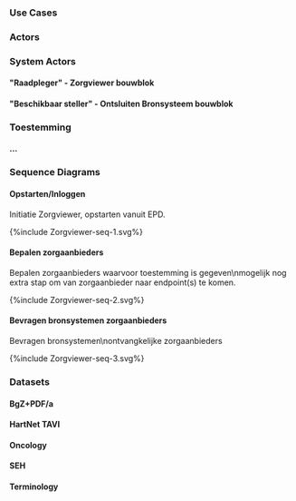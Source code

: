 ### Use Cases

### Actors

### System Actors

#### "Raadpleger" - Zorgviewer bouwblok

#### "Beschikbaar steller" - Ontsluiten Bronsysteem bouwblok

### Toestemming

#### ...

### Sequence Diagrams

#### Opstarten/Inloggen

Initiatie Zorgviewer, opstarten vanuit EPD. 
<div>
{%include Zorgviewer-seq-1.svg%}
</div>

#### Bepalen zorgaanbieders

Bepalen zorgaanbieders waarvoor toestemming is gegeven\nmogelijk nog extra stap om van zorgaanbieder naar endpoint(s) te komen.
<div>
{%include Zorgviewer-seq-2.svg%}
</div>

#### Bevragen bronsystemen zorgaanbieders

Bevragen bronsystemen\nontvangkelijke zorgaanbieders
<div>
{%include Zorgviewer-seq-3.svg%}
</div>

### Datasets

#### BgZ+PDF/a

#### HartNet TAVI

#### Oncology

#### SEH

#### Terminology